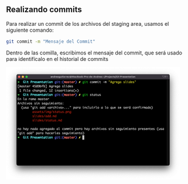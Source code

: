 ## Realizando commits

Para realizar un commit de los archivos del staging area, usamos el siguiente comando:

```bash
git commit -m "Mensaje del Commit"
```

Dentro de las comilla, escribimos el mensaje del commit, que será usado para identifícalo en el historial de commits

<img style="margin: auto;" width="475" src="assets/img/commit-result.png"/>

